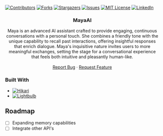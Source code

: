 <a name="readme-top"></a>
[![Contributors][contributors-shield]][contributors-url]
[![Forks][forks-shield]][forks-url]
[![Stargazers][stars-shield]][stars-url]
[![Issues][issues-shield]][issues-url]
[![MIT License][license-shield]][license-url]
[![LinkedIn][linkedin-shield]][linkedin-url]
<!-- PROJECT LOGO -->
<h3 align="center">MayaAI</h3>
  <p align="center">
    Maya is an advanced AI assistant crafted to provide engaging, 
    continuous conversations with a personal touch. 
    She combines a friendly tone with the unique capability to recall past interactions, 
    offering insightful responses that enrich dialogue. Maya's inquisitive nature invites users to more meaningful exchanges, 
    setting the stage for a conversational experience that feels both intuitive and pleasantly human-like.
    <br />
    <br />
    <a href="https://github.com/wolfisonline/wolfiebot/issues">Report Bug</a>
    ·
    <a href="https://github.com/wolfisonline/wolfiebot/issues">Request Feature</a>
  </p>
</div>

### Built With

* [![Hikari][Hikari-icon]][Hikari-url]
* [![Lightbulb][Lightbulb-icon]][Lightbulb-url]

<!-- ROADMAP -->
## Roadmap

- [ ] Expanding memory capabilities
- [ ] Integrate other API's

<!-- MARKDOWN LINKS & IMAGES -->
<!-- https://www.markdownguide.org/basic-syntax/#reference-style-links -->
[contributors-shield]: https://img.shields.io/github/contributors/wolfisonline/wolfiebot.svg?style=for-the-badge
[contributors-url]: https://github.com/wolfisonline/wolfiebot/graphs/contributors
[forks-shield]: https://img.shields.io/github/forks/wolfisonline/wolfiebot.svg?style=for-the-badge
[forks-url]: https://github.com/wolfisonline/wolfiebot/network/members
[stars-shield]: https://img.shields.io/github/stars/wolfisonline/wolfiebot.svg?style=for-the-badge
[stars-url]: https://github.com/wolfisonline/wolfiebot/stargazers
[issues-shield]: https://img.shields.io/github/issues/wolfisonline/wolfiebot.svg?style=for-the-badge
[issues-url]: https://github.com/wolfisonline/wolfiebot/issues
[license-shield]: https://img.shields.io/github/license/wolfisonline/wolfiebot.svg?style=for-the-badge
[license-url]: https://github.com/WolfIsOnline/WolfieBot/blob/main/LICENSE
[linkedin-shield]: https://img.shields.io/badge/-LinkedIn-black.svg?style=for-the-badge&logo=linkedin&colorB=555
[linkedin-url]: https://linkedin.com/in/cameron-kauffman
[product-screenshot]: images/screenshot.png

[Hikari-url]: https://www.hikari-py.dev/
[Hikari-icon]: https://img.shields.io/badge/hikari-41377c?style=for-the-badge

[Lightbulb-url]: https://www.hikari-py.dev/
[Lightbulb-icon]: https://img.shields.io/badge/lightbulb-ffed00?style=for-the-badge
